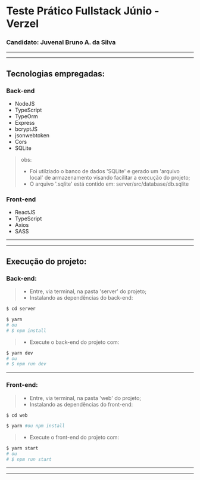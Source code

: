 # Teste Prático Fullstack Júnio - Verzel

### Candidato: Juvenal Bruno A. da Silva

---
---

## Tecnologias empregadas:

### Back-end
* NodeJS
* TypeScript
* TypeOrm
* Express
* bcryptJS
* jsonwebtoken
* Cors
* SQLite

> obs: 
> - Foi utilziado o banco de dados 'SQLite' e gerado um 'arquivo local' de armazenamento visando facilitar a execução do projeto;
> - O arquivo '.sqlite' está contido em: server/src/database/db.sqlite


### Front-end
* ReactJS
* TypeScript
* Axios
* SASS

---
---

## Execução do projeto:

### Back-end:
> - Entre, via terminal, na pasta 'server' do projeto;
> - Instalando as dependências do back-end:
```bash
$ cd server

$ yarn 
# ou 
# $ npm install
```
> - Execute o back-end do projeto com:
```bash
$ yarn dev 
# ou 
# $ npm run dev
```
---
### Front-end:

> - Entre, via terminal, na pasta 'web' do projeto;
> - Instalando as dependências do front-end:
```bash
$ cd web

$ yarn #ou npm install
```
> - Execute o front-end do projeto com:
```bash
$ yarn start 
# ou 
# $ npm run start
```

---
---